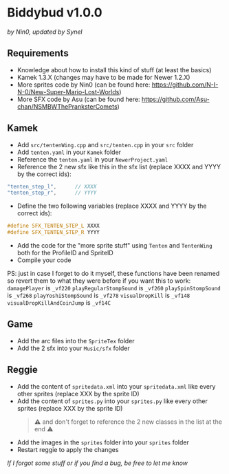 # Biddybud v1.0.0
*by Nin0, updated by Synel*


## Requirements
- Knowledge about how to install this kind of stuff (at least the basics)
- Kamek 1.3.X (changes may have to be made for Newer 1.2.X)
- More sprites code by Nin0 (can be found here: https://github.com/N-I-N-0/New-Super-Mario-Lost-Worlds)
- More SFX code by Asu (can be found here: https://github.com/Asu-chan/NSMBWThePranksterComets)


## Kamek
- Add `src/tentenWing.cpp` and `src/tenten.cpp` in your `src` folder
- Add `tenten.yaml` in your `Kamek` folder
- Reference the `tenten.yaml` in your `NewerProject.yaml`
- Reference the 2 new sfx like this in the sfx list (replace XXXX and YYYY by the correct ids):
```cpp
"tenten_step_l",      // XXXX
"tenten_step_r",      // YYYY
```
- Define the two following variables (replace XXXX and YYYY by the correct ids):
```cpp
#define SFX_TENTEN_STEP_L XXXX
#define SFX_TENTEN_STEP_R YYYY
```
- Add the code for the "more sprite stuff" using `Tenten` and `TentenWing` both for the ProfileID and SpriteID
- Compile your code

PS: just in case I forget to do it myself, these functions have been renamed so revert them to what they were before if you want this to work:
`damagePlayer` is `_vf220`
`playRegularStompSound` is `_vf260`
`playSpinStompSound` is `_vf268`
`playYoshiStompSound` is `_vf278`
`visualDropKill` is `_vf148`
`visualDropKillAndCoinJump` is `_vf14C`


## Game
- Add the arc files into the `SpriteTex` folder
- Add the 2 sfx into your `Music/sfx` folder


## Reggie
- Add the content of `spritedata.xml` into your `spritedata.xml` like every other sprites (replace XXX by the sprite ID)
- Add the content of `sprites.py` into your `sprites.py` like every other sprites (replace XXX by the sprite ID)
	> ⚠️ and don't forget to reference the 2 new classes in the list at the end ⚠️
- Add the images in the `sprites` folder into your `sprites` folder
- Restart reggie to apply the changes


*If I forgot some stuff or if you find a bug, be free to let me know*
